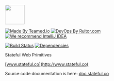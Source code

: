 <img src="http://img.stateful.co/pomegranate.svg" width="64px" height="64px"/>

[![Made By Teamed.io](http://img.teamed.io/btn.svg)](http://www.teamed.io)
[![DevOps By Rultor.com](http://www.rultor.com/b/sttc/stateful)](http://www.rultor.com/p/sttc/stateful)
[![We recommend IntelliJ IDEA](http://img.teamed.io/intellij-idea-recommend.svg)](https://www.jetbrains.com/idea/)

[![Build Status](https://travis-ci.org/sttc/stateful.svg?branch=master)](https://travis-ci.org/sttc/stateful)
[![Dependencies](https://www.versioneye.com/user/projects/561ac664a193340f320010b4/badge.svg?style=flat)](https://www.versioneye.com/user/projects/561ac664a193340f320010b4)

Stateful Web Primitives

[www.stateful.co](http://www.stateful.co)

Source code documentation is here: [doc.stateful.co](http://doc.stateful.co)
